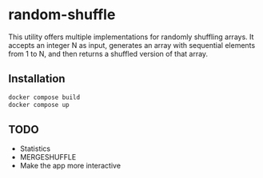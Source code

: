 # random-shuffle

This utility offers multiple implementations for randomly shuffling arrays. It accepts an
integer N as input, generates an array with sequential elements from 1 to N, and then
returns a shuffled version of that array.

## Installation

```bash
docker compose build
docker compose up
```

## TODO

- Statistics
- MERGESHUFFLE
- Make the app more interactive
